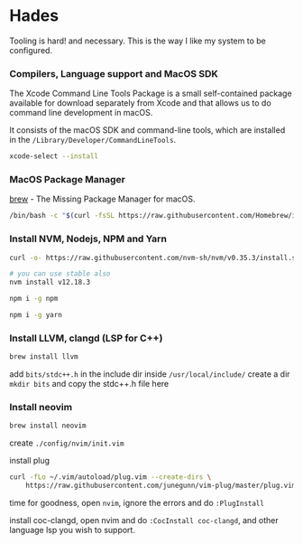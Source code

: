 # Hades
Tooling is hard! and necessary. This is the way I like my system to be configured. 

### Compilers, Language support and MacOS SDK 
The Xcode Command Line Tools Package is a small self-contained package available for download separately from Xcode and that allows us to do command line development in macOS. 

It consists of the macOS SDK and command-line tools, which are installed in the `/Library/Developer/CommandLineTools`.
```bash 
xcode-select --install
```

### MacOS Package Manager 
[brew](https://brew.sh/) - The Missing Package Manager for macOS.
```bash 
/bin/bash -c "$(curl -fsSL https://raw.githubusercontent.com/Homebrew/install/master/install.sh)"
```

### Install NVM, Nodejs, NPM and Yarn
```bash 
curl -o- https://raw.githubusercontent.com/nvm-sh/nvm/v0.35.3/install.sh | bash
```
```bash
# you can use stable also 
nvm install v12.18.3 
```

```bash 
npm i -g npm
```

```bash 
npm i -g yarn
```

### Install LLVM, clangd (LSP for C++)
```bash
brew install llvm
```
add `bits/stdc++.h` in the include dir
inside `/usr/local/include/`
create a dir `mkdir bits` and copy the stdc++.h file here

### Install neovim 

```bash 
brew install neovim
``` 
create `./config/nvim/init.vim`

install plug 
```bash
curl -fLo ~/.vim/autoload/plug.vim --create-dirs \
    https://raw.githubusercontent.com/junegunn/vim-plug/master/plug.vim
```

time for goodness, open `nvim`, ignore the errors and do `:PlugInstall`

install coc-clangd, open nvim and do `:CocInstall coc-clangd`, and other language lsp you wish to support.
